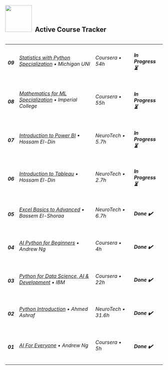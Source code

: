 <h2>
  <img src="https://user-images.githubusercontent.com/74038190/212898774-0a96dc1d-c908-4ce8-9dd7-a71aab6e1c2b.gif" width="85" />
  &nbsp;Active Course Tracker
</h2>

<table width="100%" cellspacing="0" cellpadding="0" align="left">
  <tbody>
    <tr>
      <td><h5>09</h5></td>
      <td><h6><a href="https://www.coursera.org/specializations/statistics-with-python" target="_blank">Statistics with Python Specialization</a> • Michigan UNI</h6></td>
        <td><h6>Coursera • 54h</h6></td>
      <td><h5>In Progress ⏳</h5></td>
    </tr>
    <tr>
      <td><h5>08</h5></td>
      <td><h6><a href="https://www.coursera.org/specializations/mathematics-machine-learning" target="_blank">Mathematics for ML Specialization</a> • Imperial College</h6></td>
        <td><h6>Coursera • 55h</h6></td>
      <td><h5>In Progress ⏳</h5></td>
    </tr>
    <tr>
      <td><h5>07</h5></td>
      <td><h6><a href="https://neurotecheg.com/courses/power-bi-da-hossameldin/" target="_blank">Introduction to Power BI</a> • Hossam El-Din</h6></td>
        <td><h6>NeuroTech • 5.7h</h6></td>
      <td><h5>In Progress ⏳</h5></td>
    </tr>
    <tr>
      <td><h5>06</h5></td>
      <td><h6><a href="https://neurotecheg.com/courses/tableau-da/" target="_blank">Introduction to Tableau</a> • Hossam El-Din</h6></td>
        <td><h6>NeuroTech • 2.7h</h6></td>
      <td><h5>In Progress ⏳</h5></td>
    </tr>
    <tr>
      <td><h5>05</h5></td>
      <td><h6><a href="https://neurotecheg.com/courses/basic-to-advanced-excel/" target="_blank">Excel Basics to Advanced</a> • Bassem El-Shoraa</h6></td>
        <td><h6>NeuroTech • 6.7h</h6></td>
      <td><h5>Done ✔️</h5></td>
    </tr>
    <tr>
      <td><h5>04</h5></td>
      <td><h6><a href="https://www.coursera.org/learn/ai-python-for-beginners" target="_blank">AI Python for Beginners</a> • Andrew Ng</h6></td>
        <td><h6>Coursera • 4h</h6></td>
      <td><h5>Done ✔️</h5></td>
    </tr>
    <tr>
      <td><h5>03</h5></td>
      <td><h6><a href="https://www.coursera.org/learn/python-for-applied-data-science-ai" target="_blank">Python for Data Science, AI & Development</a> • IBM</h6></td>
        <td><h6>Coursera • 22h</h6></td>
      <td><h5>Done ✔️</h5></td>
    </tr>
    <tr>
      <td><h5>02</h5></td>
      <td><h6><a href="https://neurotecheg.com/courses/python-ahmedashraf/" target="_blank">Python Introduction</a> • Ahmed Ashraf</h6></td>
        <td><h6>NeuroTech • 31.6h</h6></td>
      <td><h5>Done ✔️</h5></td>
    </tr>
    <tr>
      <td><h5>01</h5></td>
      <td><h6><a href="https://www.coursera.org/learn/ai-for-everyone" target="_blank">AI For Everyone</a> • Andrew Ng</h6></td>
        <td><h6>Coursera • 5h</h6></td>
      <td><h5>Done ✔️</h5></td>
    </tr>
  </tbody>
</table>
